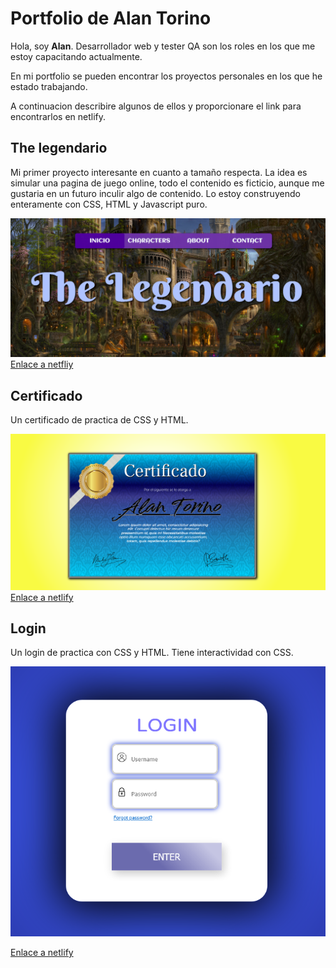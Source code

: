# Portfolio de Alan Torino


Hola, soy **Alan**. Desarrollador web y tester QA son los roles en los que me estoy capacitando actualmente.

En mi portfolio se pueden encontrar los proyectos personales en los que he estado trabajando.

A continuacion describire algunos de ellos y proporcionare el link para encontrarlos en netlify.


## The legendario

Mi primer proyecto interesante en cuanto a tamaño respecta. La idea es simular una pagina de juego online, todo el contenido es ficticio,
aunque me gustaria en un futuro inculir algo de contenido. Lo estoy construyendo enteramente con CSS, HTML y Javascript puro.

![Screenshot the legendario](the-legendario/the-legendario-screenshot.png)
[Enlace a netfliy](https://the-legendario-portfolio-at.netlify.app/)




## Certificado

Un certificado de practica de CSS y HTML.


![Screenshot certificado](diploma/diploma-screenshot.png)
[Enlace a netlify](https://diploma-portfolio-at.netlify.app/)


## Login

Un login de practica con CSS y HTML. Tiene interactividad con CSS.

![Screenshot login](login/login-screenshot.png)

[Enlace a netlify](https://login-portfolio-at.netlify.app/)

